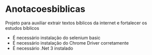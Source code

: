 # Anotacoesbiblicas
Projeto para auxiliar extrair textos bíblicos da internet e fortalecer os estudos bíblicos

* É necessário instalação do selenium basic
* É necessário instalação do Chrome Driver corretamente
* É necessário .Net 3 instalado


